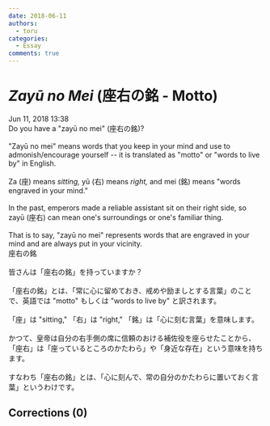 ```yaml
---
date: 2018-06-11
authors:
  - toru
categories:
  - Essay
comments: true
---
```


# <strong><em>Zayū no Mei</strong></em> (座右の銘 - Motto)
<div class="date">Jun 11, 2018 13:38</div>
<div id="post"><div id="body_show_ori">
Do you have a "zayū no mei" (座右の銘)?<br/><br/>"Zayū no mei" means words that you keep in your mind and use to admonish/encourage yourself -- it is translated as "motto" or "words to live by" in English.<br/><br/>Za (座) means <em>sitting,</em> yū (右) means <em>right,</em> and mei (銘) means "words engraved in your mind."<br/><br/>In the past, emperors made a reliable assistant sit on their right side, so zayū (座右) can mean one's surroundings or one's familiar thing.<br/><br/>That is to say, "zayū no mei" represents words that are engraved in your mind and are always put in your vicinity.
</div></div>

<!-- more -->

<div id="post_ja"><div id="body_show_mo">
座右の銘<br/><br/>皆さんは「座右の銘」を持っていますか？<br/><br/>「座右の銘」とは、「常に心に留めておき、戒めや励ましとする言葉」のことで、英語では "motto" もしくは "words to live by" と訳されます。<br/><br/>「座」は "sitting," 「右」は "right," 「銘」は「心に刻む言葉」を意味します。<br/><br/>かつて、皇帝は自分の右手側の席に信頼のおける補佐役を座らせたことから、「座右」は「座っているところのかたわら」や「身近な存在」という意味を持ちます。<br/><br/>すなわち「座右の銘」とは、「心に刻んで、常の自分のかたわらに置いておく言葉」というわけです。
</div></div>

## Corrections (0)
